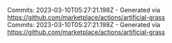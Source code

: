 Commits: 2023-03-10T05:27:21.198Z - Generated via https://github.com/marketplace/actions/artificial-grass
<br>
Commits: 2023-03-10T05:27:21.198Z - Generated via https://github.com/marketplace/actions/artificial-grass
<br>
